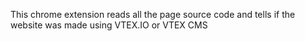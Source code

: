 This chrome extension reads all the page source code and tells if the website was made using VTEX.IO or VTEX CMS
